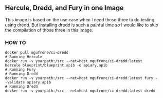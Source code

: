 ## Hercule, Dredd, and Fury in one Image

This image is based on the use case when I need those three to do testing using dredd. But installing dredd is such a painful time so I would like to skip the compilation of those three in this image.


### HOW TO

    docker pull mgufrone/ci-dredd
    # Running Hercule
    docker run -v yourpath:/src --net=host mgufrone/ci-dredd:latest hercule blueprint/blueprint.apib -o apiary.apib
    # Running Fury
    # Running Dredd
    docker run -v yourpath:/src --net=host mgufrone/ci-dredd:latest fury --validate apiary.apib
    # Running Dredd
    docker run -v yourpath:/src --net=host mgufrone/ci-dredd:latest dredd
